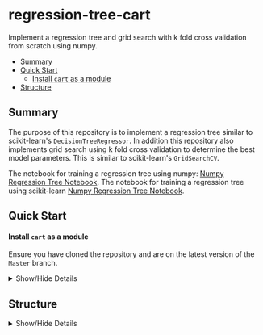# regression-tree-cart
Implement a regression tree and grid search with k fold cross validation from scratch using numpy.

* [Summary](#summary)
* [Quick Start](#quick-start)
    * [Install `cart` as a module](#install-cart)
* [Structure](#structure)

## Summary

The purpose of this repository is to implement a regression tree similar to scikit-learn's `DecisionTreeRegressor`. In addition this repository also implements grid search using k fold cross validation to determine the best model parameters. This is similar to scikit-learn's `GridSearchCV`.

The notebook for training a regression tree using numpy: [Numpy Regression Tree Notebook](notebooks/numpy_regression_tree.ipynb). 
The notebook for training a regression tree using scikit-learn [Numpy Regression Tree Notebook](notebooks/numpy_regression_tree.ipynb).

## Quick Start

#### Install `cart` as a module

Ensure you have cloned the repository and are on the latest version of the `Master` branch.
<details>
    <summary> Show/Hide Details</summary>

Follow these steps to run any notebooks or test the environment:

1. Run the following in the same folder as `setup.py`: `pip install .`
2. Move to the notebooks folder: `cd notebooks`
3. Run a jupyter notebook or lab: `jupyter notebook` or `jupyter lab`
4. Run the `numpy_regression_tree` notebook.

</details>

## Structure

<details>
    <summary> Show/Hide Details</summary>

* [cart/](cart/)
    * `grid_search_cross_validation.py`: script to implement grid search with cross validation using numpy
    * `regression_tree.py/`: script to implement regression trees from the CART algorithm using numpy
    * `utils.py`: script with utility script
* [notebooks/](notebooks/)
    * `numpy_regression_tree.ipynb`: notebook to train a regression tree using numpy
    * `sklearn_regression_tree.ipynb`: notebook to train a regression tree using scikit-learn
* `.gitignore`: text file that tells Git which files or folders to ignore in a project
* `requirements.txt`: list of python packages required to run the code in all of the python scripts and notebooks
</details>
